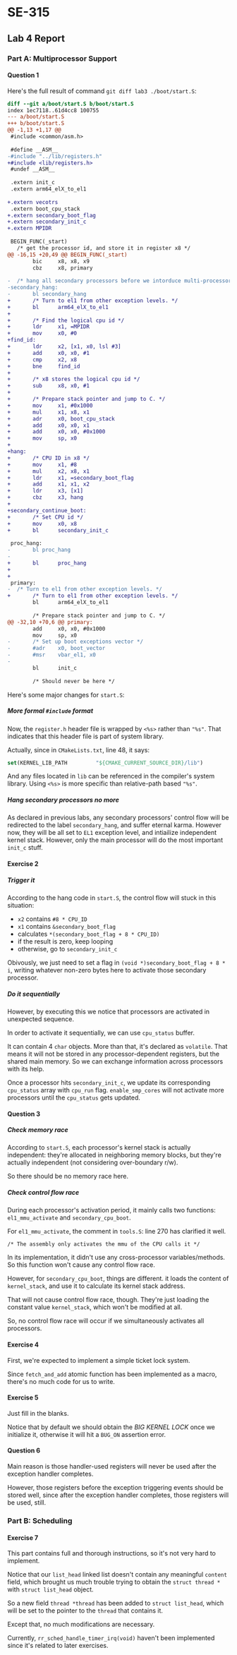 # SE-315

## Lab 4 Report

### Part A: Multiprocessor Support

#### Question 1

Here's the full result of command `git diff lab3 ./boot/start.S`:

```diff
diff --git a/boot/start.S b/boot/start.S
index 1ec7118..61d4cc8 100755
--- a/boot/start.S
+++ b/boot/start.S
@@ -1,13 +1,17 @@
 #include <common/asm.h>
 
 #define __ASM__
-#include "../lib/registers.h"
+#include <lib/registers.h>
 #undef __ASM__
 
 .extern init_c
 .extern arm64_elX_to_el1
 
+.extern vecotrs
 .extern boot_cpu_stack
+.extern secondary_boot_flag
+.extern secondary_init_c
+.extern MPIDR
 
 BEGIN_FUNC(_start)
   /* get the processor id, and store it in register x8 */
@@ -16,15 +20,49 @@ BEGIN_FUNC(_start)
        bic     x8, x8, x9
        cbz     x8, primary
 
-  /* hang all secondary processors before we intorduce multi-processors */
-secondary_hang:
-       bl secondary_hang
+       /* Turn to el1 from other exception levels. */
+       bl      arm64_elX_to_el1
+
+       /* Find the logical cpu id */
+       ldr     x1, =MPIDR
+       mov     x0, #0
+find_id:
+       ldr     x2, [x1, x0, lsl #3]
+       add     x0, x0, #1
+       cmp     x2, x8
+       bne     find_id
+
+       /* x8 stores the logical cpu id */
+       sub     x8, x0, #1
+
+       /* Prepare stack pointer and jump to C. */
+       mov     x1, #0x1000
+       mul     x1, x8, x1
+       adr     x0, boot_cpu_stack
+       add     x0, x0, x1
+       add     x0, x0, #0x1000
+       mov     sp, x0
+
+hang:
+       /* CPU ID in x8 */
+       mov     x1, #8
+       mul     x2, x8, x1
+       ldr     x1, =secondary_boot_flag
+       add     x1, x1, x2
+       ldr     x3, [x1]
+       cbz     x3, hang
+
+secondary_continue_boot:
+       /* Set CPU id */
+       mov     x0, x8
+       bl      secondary_init_c
 
 proc_hang:
-       bl proc_hang
-       
+       bl      proc_hang
+
+
 primary:
-  /* Turn to el1 from other exception levels. */
+       /* Turn to el1 from other exception levels. */
        bl      arm64_elX_to_el1
 
        /* Prepare stack pointer and jump to C. */
@@ -32,10 +70,6 @@ primary:
        add     x0, x0, #0x1000
        mov     sp, x0
-       /* Set up boot exceptions vector */
-       #adr    x0, boot_vector
-       #msr    vbar_el1, x0
-
        bl      init_c
 
        /* Should never be here */
```

Here's some major changes for `start.S`:

##### More formal `#include` format

Now, the `register.h` header file is wrapped by `<%s>` rather than `"%s"`. That indicates that this header file is part of system library.

Actually, since in `CMakeLists.txt`, line 48, it says:

```cmake
set(KERNEL_LIB_PATH         "${CMAKE_CURRENT_SOURCE_DIR}/lib")
```

And any files located in `lib` can be referenced in the compiler's system library. Using `<%s>` is more specific than relative-path based `"%s"`.

##### Hang secondary processors no more

As declared in previous labs, any secondary processors' control flow will be redirected to the label `secondary_hang`, and suffer eternal karma. However now, they will be all set to `EL1` exception level, and intiailize independent kernel stack. However, only the main processor will do the most important `init_c` stuff.

#### Exercise 2

##### Trigger it

According to the hang code in `start.S`, the control flow will stuck in this situation:

* `x2` contains `#8 * CPU_ID`
* `x1` contains `&secondary_boot_flag`
* calculates `*(secondary_boot_flag + 8 * CPU_ID)`
* if the result is zero, keep looping
* otherwise, go to `secondary_init_c`

Obivously, we just need to set a flag in `(void *)secondary_boot_flag + 8 * i`, writing whatever non-zero bytes here to activate those secondary processor.

##### Do it sequentially

However, by executing this we notice that processors are activated in unexpected sequence.

In order to activate it sequentially, we can use `cpu_status` buffer.

It can contain 4 `char` objects. More than that, it's declared as `volatile`. That means it will not be stored in any processor-dependent registers, but the shared main memory. So we can exchange information across processors with its help.

Once a processor hits `secondary_init_c`, we update its corresponding `cpu_status` array with `cpu_run` flag. `enable_smp_cores` will not activate more processors until the `cpu_status` gets updated.

#### Question 3

##### Check memory race

According to `start.S`, each processor's kernel stack is actually independent: they're allocated in neighboring memory blocks, but they're actually independent (not considering over-boundary r/w).

So there should be no memory race here.

##### Check control flow race

During each processor's activation period, it mainly calls two functions: `el1_mmu_activate` and `secondary_cpu_boot`.

For `el1_mmu_activate`, the comment in `tools.S`: line 270 has clarified it well.

```assembly
/* The assembly only activates the mmu of the CPU calls it */
```

In its implementation, it didn't use any cross-processor variables/methods. So this function won't cause any control flow race.

However, for `secondary_cpu_boot`, things are different. it loads the content of `kernel_stack`, and use it to calculate its kernel stack address.

That will not cause control flow race, though. They're just loading the constant value `kernel_stack`, which won't be modified at all.

So, no control flow race will occur if we simultaneously activates all processors.

#### Exercise 4

First, we're expected to implement a simple ticket lock system.

Since `fetch_and_add` atomic function has been implemented as a macro, there's no much code for us to write.

#### Exercise 5

Just fill in the blanks.

Notice that by default we should obtain the *BIG KERNEL LOCK* once we initialize it, otherwise it will hit a `BUG_ON` assertion error.

#### Question 6

Main reason is those handler-used registers will never be used after the exception handler completes.

However, those registers before the exception triggering events should be stored well, since after the exception handler completes, those registers will be used, still.

### Part B: Scheduling

#### Exercise 7

This part contains full and thorough instructions, so it's not very hard to implement.

Notice that our `list_head` linked list doesn't contain any meaningful `content` field, which brought us much trouble trying to obtain the `struct thread *` with `struct list_head` object.

So a new field `thread *thread` has been added to `struct list_head`, which will be set to the pointer to the `thread` that contains it.

Except that, no much modifications are necessary.

Currently, `rr_sched_handle_timer_irq(void)` haven't been implemented since it's related to later exercises.

